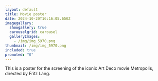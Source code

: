 ```yaml
---
layout: default
title: Movie poster
date: 2024-10-20T16:16:05.650Z
imagegallery:
  showgallery: true
  carouselgrid: carousel
  galleryImages:
    - /img/img_5970.png
thumbnail: /img/img_5970.png
included: true
promoted: "0"
---
```

This is a poster for the screening of the iconic Art Deco movie Metropolis, directed by Fritz Lang. 